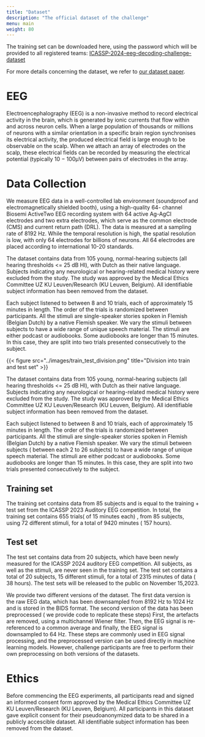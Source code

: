 ```yaml
---
title: "Dataset"
description: "The official dataset of the challenge"
menu: main
weight: 80
---
```



The training set can be downloaded here, using the password which will be provided to all registered teams: [ICASSP-2024-eeg-decoding-challenge-dataset](https://homes.esat.kuleuven.be/~lbollens)

For more details concerning the dataset, we refer to [our dataset paper](https://www.biorxiv.org/content/10.1101/2023.07.24.550310v1).
 


# EEG

Electroencephalography (EEG) is a non-invasive method to record electrical activity in the brain, which is generated by ionic currents that
flow within and across neuron cells. When a large population of thousands or millions of neurons with a similar orientation in a specific brain
region synchronises its electrical activity, the produced electrical field is large enough to be observable on the scalp. When we attach an array
of electrodes on the scalp, these electrical fields can be recorded by measuring the electrical potential (typically 10 − 100μV) between pairs
of electrodes in the array.


# Data Collection

We measure EEG data in a well-controlled lab environment (soundproof and electromagnetically shielded booth), using a high-quality 64-
channel Biosemi ActiveTwo EEG recording system with 64 active Ag-AgCl electrodes and two extra electrodes, which serve as the common
electrode (CMS) and current return path (DRL). The data is measured at a sampling rate of 8192 Hz. While the temporal resolution is high,
the spatial resolution is low, with only 64 electrodes for billions of neurons. All 64 electrodes are placed according to international 10-20
standards.

The dataset contains data from 105 young, normal-hearing subjects (all hearing thresholds <= 25 dB Hl), with Dutch as their native
language. Subjects indicating any neurological or hearing-related medical history were excluded from the study. The study was approved by
the Medical Ethics Committee UZ KU Leuven/Research (KU Leuven, Belgium). All identifiable subject information has been removed from the dataset. 

Each subject listened to between 8 and 10 trials, each of approximately 15 minutes in length. The order of the trials is randomized
between participants. All the stimuli are single-speaker stories spoken in Flemish (Belgian Dutch) by a native Flemish speaker. We vary the
stimuli between subjects to have a wide range of unique speech material. The stimuli are either podcast or audiobooks. Some audiobooks are
longer than 15 minutes. In this case, they are split into two trials presented consecutively to the subject.


{{< figure src="../images/train_test_division.png" title="Division into train and test set" >}}




The dataset contains data from 105 young, normal-hearing subjects (all hearing thresholds <= 25 dB Hl), with Dutch as their native language. Subjects indicating any neurological or hearing-related medical history were excluded from the study. The study was approved by the Medical Ethics Committee UZ KU Leuven/Research (KU Leuven, Belgium). All identifiable subject information has been removed from the dataset.

Each subject listened to between 8 and 10 trials, each of approximately 15 minutes in length. The order of the trials is randomized between participants. All the stimuli are single-speaker stories spoken in Flemish (Belgian Dutch) by a native Flemish speaker. We vary the stimuli between subjects ( between each 2 to 26 subjects) to have a wide range of unique speech material. The stimuli are either podcast or audiobooks. Some audiobooks are longer than 15 minutes. In this case, they are split into two trials presented consecutively to the subject.

## Training set
The training set contains data from 85 subjects and is equal to the training + test set from the ICASSP 2023 Auditory EEG competition. In total, the training set contains 655 trials( of 15 minutes each) , from 85 subjects, using 72 different stimuli, for a total of 9420 minutes ( 157 hours).

## Test set
The test set contains data from 20 subjects, which have been newly measured for the ICASSP 2024 auditory EEG competition. All subjects, as well as the stimuli, are never seen in the training set. The test set contains a total of 20 subjects, 15 different stimuli, for a total of 2315 minutes of data ( 38 hours).
The test sets will be released to the public on November 15,2023.

We provide two different versions of the dataset. The first data version is the raw EEG data, which has been downsampled from 8192 Hz to 1024 Hz and is stored in the BIDS format. The second version of the data has been preprocessed ( we provide code to replicate these steps) First, the artefacts are removed, using a multichannel Wiener filter. Then, the EEG signal is re-referenced to a common average and finally, the EEG signal is downsampled to 64 Hz. These steps are commonly used in EEG signal processing, and the preprocessed version can be used directly in machine learning models. However, challenge participants are free to perform their own preprocessing on both versions of the datasets.

# Ethics   
Before commencing the EEG experiments, all participants read and signed an informed consent form approved by the
Medical Ethics Committee UZ KU Leuven/Research (KU Leuven, Belgium). All participants in this dataset gave 
explicit consent for their pseudoanonymized data to be shared in a publicly accescible dataset. 
All identifiable subject information has been removed from the dataset. 